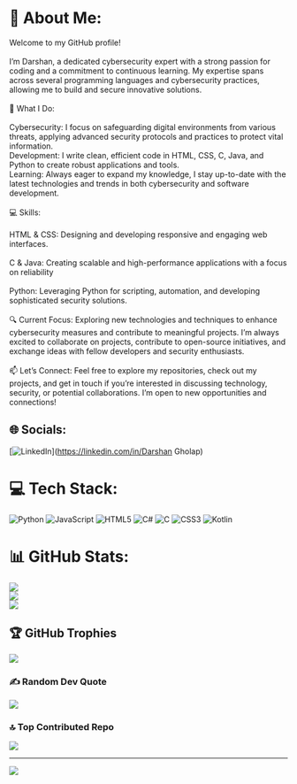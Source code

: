 # 💫 About Me:
Welcome to my GitHub profile!<br><br>I’m Darshan, a dedicated cybersecurity expert with a strong passion for coding and a commitment to continuous learning. My expertise spans across several programming languages and cybersecurity practices, allowing me to build and secure innovative solutions.<br><br>🔐 What I Do:<br><br>Cybersecurity: I focus on safeguarding digital environments from various threats, applying advanced security protocols and practices to protect vital information.<br>Development: I write clean, efficient code in HTML, CSS, C, Java, and Python to create robust applications and tools.<br>Learning: Always eager to expand my knowledge, I stay up-to-date with the latest technologies and trends in both cybersecurity and software development.<br><br>💻 Skills:<br><br>HTML & CSS: Designing and developing responsive and engaging web interfaces.<br><br>C & Java: Creating scalable and high-performance applications with a focus on reliability<br><br>Python: Leveraging Python for scripting, automation, and developing sophisticated security solutions.<br><br>🔍 Current Focus: Exploring new technologies and techniques to enhance cybersecurity measures and contribute to meaningful projects. I’m always excited to collaborate on projects, contribute to open-source initiatives, and exchange ideas with fellow developers and security enthusiasts.<br><br>📫 Let’s Connect: Feel free to explore my repositories, check out my projects, and get in touch if you’re interested in discussing technology, security, or potential collaborations. I’m open to new opportunities and connections!<br>


## 🌐 Socials:
[![LinkedIn](https://img.shields.io/badge/LinkedIn-%230077B5.svg?logo=linkedin&logoColor=white)](https://linkedin.com/in/Darshan Gholap) 

# 💻 Tech Stack:
![Python](https://img.shields.io/badge/python-3670A0?style=for-the-badge&logo=python&logoColor=ffdd54) ![JavaScript](https://img.shields.io/badge/javascript-%23323330.svg?style=for-the-badge&logo=javascript&logoColor=%23F7DF1E) ![HTML5](https://img.shields.io/badge/html5-%23E34F26.svg?style=for-the-badge&logo=html5&logoColor=white) ![C#](https://img.shields.io/badge/c%23-%23239120.svg?style=for-the-badge&logo=csharp&logoColor=white) ![C](https://img.shields.io/badge/c-%2300599C.svg?style=for-the-badge&logo=c&logoColor=white) ![CSS3](https://img.shields.io/badge/css3-%231572B6.svg?style=for-the-badge&logo=css3&logoColor=white) ![Kotlin](https://img.shields.io/badge/kotlin-%237F52FF.svg?style=for-the-badge&logo=kotlin&logoColor=white)
# 📊 GitHub Stats:
![](https://github-readme-stats.vercel.app/api?username=Darshan-builds&theme=dark&hide_border=false&include_all_commits=false&count_private=false)<br/>
![](https://github-readme-streak-stats.herokuapp.com/?user=Darshan-builds&theme=dark&hide_border=false)<br/>
![](https://github-readme-stats.vercel.app/api/top-langs/?username=Darshan-builds&theme=dark&hide_border=false&include_all_commits=false&count_private=false&layout=compact)

## 🏆 GitHub Trophies
![](https://github-profile-trophy.vercel.app/?username=Darshan-builds&theme=radical&no-frame=false&no-bg=true&margin-w=4)

### ✍️ Random Dev Quote
![](https://quotes-github-readme.vercel.app/api?type=horizontal&theme=radical)

### 🔝 Top Contributed Repo
![](https://github-contributor-stats.vercel.app/api?username=Darshan-builds&limit=5&theme=radical&combine_all_yearly_contributions=true)

---
[![](https://visitcount.itsvg.in/api?id=Darshan-builds&icon=0&color=0)](https://visitcount.itsvg.in)

<!-- Proudly created with GPRM ( https://gprm.itsvg.in ) -->
